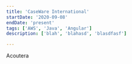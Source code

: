 ```yaml
---
title: 'CaseWare International'
startDate: '2020-09-08'
endDate: 'present'
tags: ['AWS', 'Java', 'Angular']
description: ['blah', 'blahasd', 'blasdfasf']

---
```


Acoutera 